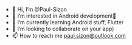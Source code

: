 - 👋 Hi, I’m @Paul-Sizon
- 👀 I’m interested in Android development🤖
- 🌱 I’m currently learning Android stuff, Flutter
- 💞️ I’m looking to collaborate on your app)
- 📫 How to reach me paul.sizon@outlook.com

<!---
Paul-Sizon/Paul-Sizon is a ✨ special ✨ repository because its `README.md` (this file) appears on your GitHub profile.
You can click the Preview link to take a look at your changes.
--->
